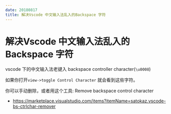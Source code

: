 ```yaml
---
date: 20180817
title: 解决Vscode 中文输入法乱入的Backspace 字符
---
```

# 解决Vscode 中文输入法乱入的Backspace 字符
vscode 下的中文输入法老键入 backspace controller character(`\u0008`)

如果你打开`view->toggle Control Character` 就会看到这些字符。

你可以手动删除，或者用这个工具: Remove backspace control character
- https://marketplace.visualstudio.com/items?itemName=satokaz.vscode-bs-ctrlchar-remover